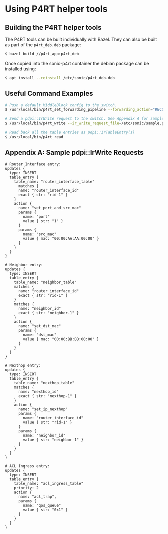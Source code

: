 # Using P4RT helper tools

## Building the P4RT helper tools

The P4RT tools can be built individually with Bazel. They can also be built as
part of the `p4rt_deb.deb` package:

```bash
$ bazel build //p4rt_app:p4rt_deb
```

Once copied into the sonic-p4rt container the debian package can be installed
using:

```bash
$ apt install --reinstall /etc/sonic/p4rt_deb.deb
```

## Useful Command Examples

```bash
# Push a default MiddleBlock config to the switch.
$ /usr/local/bin/p4rt_set_forwarding_pipeline --forwarding_action="RECONCILE_AND_COMMIT" --default_middleblock_p4info
```

```bash
# Send a pdpi::IrWrite request to the switch. See Appendix A for sample files.
$ /usr/local/bin/p4rt_write --ir_write_request_file=/etc/sonic/sample.pb.txt
```

```bash
# Read back all the table entries as pdpi::IrTableEntry(s)
$ /usr/local/bin/p4rt_read
```

## Appendix A: Sample pdpi::IrWrite Requests

```
# Router Interface entry:
updates {
  type: INSERT
  table_entry {
    table_name: "router_interface_table"
      matches {
      name: "router_interface_id"
      exact { str: "rid-1" }
    }
    action {
      name: "set_port_and_src_mac"
      params {
        name: "port"
        value { str: "1" }
      }
      params {
        name: "src_mac"
        value { mac: "00:00:AA:AA:00:00" }
      }
    }
  }
}
```

```
# Neighbor entry:
updates {
  type: INSERT
  table_entry {
    table_name: "neighbor_table"
    matches {
      name: "router_interface_id"
      exact { str: "rid-1" }
    }
    matches {
      name: "neighbor_id"
      exact { str: "neighbor-1" }
    }
    action {
      name: "set_dst_mac"
      params {
        name: "dst_mac"
        value { mac: "00:00:BB:BB:00:00" }
      }
    }
  }
}
```

```
# Nexthop entry:
updates {
  type: INSERT
  table_entry {
    table_name: "nexthop_table"
    matches {
      name: "nexthop_id"
      exact { str: "nexthop-1" }
    }
    action {
      name: "set_ip_nexthop"
      params {
        name: "router_interface_id"
        value { str: "rid-1" }
      }
      params {
        name: "neighbor_id"
        value { str: "neighbor-1" }
      }
    }
  }
}
```

```
# ACL Ingress entry:
updates {
  type: INSERT
  table_entry {
    table_name: "acl_ingress_table"
    priority: 2
    action {
      name: "acl_trap",
      params {
        name: "qos_queue"
        value { str: "0x1" }
      }
    }
  }
}
```
